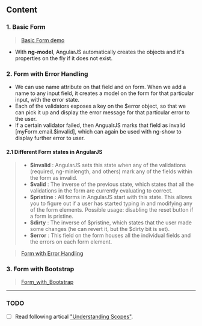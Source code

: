 

## Content ##
### 1. Basic Form ###

> [ Basic Form demo][1]

[1]: https://github.com/gregecho/AngularjsLearning/tree/master/AngularjsDemo1/Basic_Form.html

+ With **ng-model**, AngularJS automatically creates the objects and it's properties on the fly if it does not exist.

### 2. Form with Error Handling ###
+ We can use name attribute on that field and on form. When we add a name to any input field, it creates a model on the form for that particular input, with the error state.
+ Each of the validators exposes a key on the $error object, so that we can pick it up and display the error message for that particular error to the user.
+ If a certain validator failed, then AngualrJS marks that field as invalid [myForm.email.$invalid], which can again be used with ng-show to display further error to user.

#### 2.1 Different Form states in AngularJS ####
>+ **$invalid** : AngularJS sets this state when any of the validations (required, ng-minlength, and others) mark any of the fields within the form as invalid.
>+ **$valid** : The inverse of the previous state, which states that all the validations in the form are currently evaluating to correct.
>+ **$pristine** : All forms in AngularJS start with this state. This allows you to figure out if a user has started typing in and modifying any of the form elements. Possible usage: disabling the reset button if a form is pristine.
>+ **$dirty** : The inverse of $pristine, which states that the user made some changes (he can revert it, but the $dirty bit is set).
>+ **$error** : This field on the form houses all the individual fields and the errors on each form element.


> [ Form with Error Handling][2]

[2]: https://github.com/gregecho/AngularjsLearning/tree/master/AngularjsDemo1/Form_with_Error_Handling.html

### 3. Form with Bootstrap ###



> [ Form_with_Bootstrap][3]

[3]: https://github.com/gregecho/AngularjsLearning/tree/master/AngularjsDemo1/Form_with_Bootstrap.html

-----
### TODO

* [ ] Read following artical ["Understanding Scopes"](https://github.com/angular/angular.js/wiki/Understanding-Scopes).